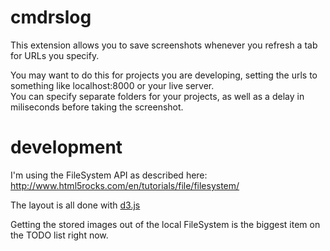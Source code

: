 # cmdrslog
This extension allows you to save screenshots whenever you refresh a tab for URLs you specify.  

You may want to do this for projects you are developing, 
setting the urls to something like localhost:8000 or your live server.   
You can specify separate folders for your projects, 
as well as a delay in miliseconds before taking the screenshot.  


# development
I'm using the FileSystem API as described here:  
http://www.html5rocks.com/en/tutorials/file/filesystem/

The layout is all done with [d3.js](http://d3js.org)

Getting the stored images out of the local FileSystem is the biggest item on the TODO list right now.
